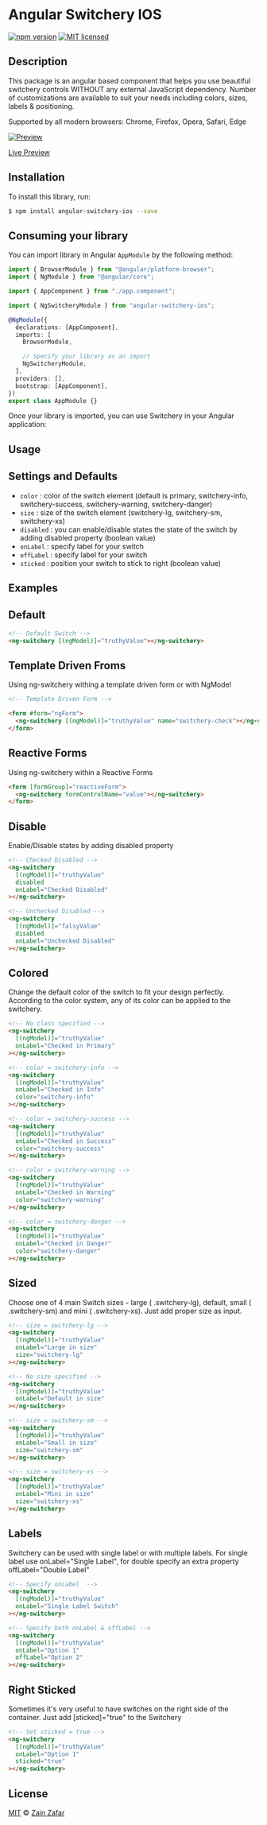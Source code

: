 # Angular Switchery IOS

[![npm version](https://badge.fury.io/js/angular-switchery-ios.svg)](https://badge.fury.io/js/angular-switchery-ios) [![MIT licensed](https://img.shields.io/badge/license-MIT-blue.svg)](https://github.com/zainzafar90/angular-switchery-ios/blob/master/LICENSE)

## Description

This package is an angular based component that helps you use beautiful switchery controls WITHOUT any external JavaScript dependency. Number of customizations are available to suit your needs including colors, sizes, labels & positioning.

Supported by all modern browsers: Chrome, Firefox, Opera, Safari, Edge

[![Preview](https://i.imgur.com/iJWeY23.png)](https://zainzafar90.github.io/angular-switchery-ios/)

[Live Preview](https://zainzafar90.github.io/angular-switchery-ios/)

## Installation

To install this library, run:

```bash
$ npm install angular-switchery-ios --save
```

## Consuming your library

You can import library in Angular `AppModule` by the following method:

```typescript
import { BrowserModule } from "@angular/platform-browser";
import { NgModule } from "@angular/core";

import { AppComponent } from "./app.component";

import { NgSwitcheryModule } from "angular-switchery-ios";

@NgModule({
  declarations: [AppComponent],
  imports: [
    BrowserModule,

    // Specify your library as an import
    NgSwitcheryModule,
  ],
  providers: [],
  bootstrap: [AppComponent],
})
export class AppModule {}
```

Once your library is imported, you can use Switchery in your Angular application:

## Usage

## Settings and Defaults

- `color` : color of the switch element (default is primary, switchery-info, switchery-success, switchery-warning, switchery-danger)
- `size` : size of the switch element (switchery-lg, switchery-sm, switchery-xs)
- `disabled` : you can enable/disable states the state of the switch by adding disabled property (boolean value)
- `onLabel` : specify label for your switch
- `offLabel` : specify label for your switch
- `sticked` : position your switch to stick to right (boolean value)

## Examples

## Default

```html
<!-- Default Switch -->
<ng-switchery [(ngModel)]="truthyValue"></ng-switchery>
```

## Template Driven Froms

Using ng-switchery withing a template driven form or with NgModel

```html
<!-- Template Driven Form -->

<form #form="ngForm">
  <ng-switchery [(ngModel)]="truthyValue" name="switchery-check"></ng-switchery>
</form>
```

## Reactive Forms

Using ng-switchery within a Reactive Forms

```html
<form [formGroup]="reactiveForm">
  <ng-switchery formControlName="value"></ng-switchery>
</form>
```

## Disable

Enable/Disable states by adding disabled property

```html
<!-- Checked Disabled -->
<ng-switchery
  [(ngModel)]="truthyValue"
  disabled
  onLabel="Checked Disabled"
></ng-switchery>

<!-- Unchecked Disabled -->
<ng-switchery
  [(ngModel)]="falsyValue"
  disabled
  onLabel="Unchecked Disabled"
></ng-switchery>
```

## Colored

Change the default color of the switch to fit your design perfectly. According to the color system, any of its color can be applied to the switchery.

```html
<!-- No class specified -->
<ng-switchery
  [(ngModel)]="truthyValue"
  onLabel="Checked in Primary"
></ng-switchery>

<!-- color = switchery-info -->
<ng-switchery
  [(ngModel)]="truthyValue"
  onLabel="Checked in Info"
  color="switchery-info"
></ng-switchery>

<!-- color = switchery-success -->
<ng-switchery
  [(ngModel)]="truthyValue"
  onLabel="Checked in Success"
  color="switchery-success"
></ng-switchery>

<!-- color = switchery-warning -->
<ng-switchery
  [(ngModel)]="truthyValue"
  onLabel="Checked in Warning"
  color="switchery-warning"
></ng-switchery>

<!-- color = switchery-danger -->
<ng-switchery
  [(ngModel)]="truthyValue"
  onLabel="Checked in Danger"
  color="switchery-danger"
></ng-switchery>
```

## Sized

Choose one of 4 main Switch sizes - large ( .switchery-lg), default, small ( .switchery-sm) and mini ( .switchery-xs). Just add proper size as input.

```html
<!-- size = switchery-lg -->
<ng-switchery
  [(ngModel)]="truthyValue"
  onLabel="Large in size"
  size="switchery-lg"
></ng-switchery>

<!-- No size specified -->
<ng-switchery
  [(ngModel)]="truthyValue"
  onLabel="Default in size"
></ng-switchery>

<!-- size = switchery-sm -->
<ng-switchery
  [(ngModel)]="truthyValue"
  onLabel="Small in size"
  size="switchery-sm"
></ng-switchery>

<!-- size = switchery-xs -->
<ng-switchery
  [(ngModel)]="truthyValue"
  onLabel="Mini in size"
  size="switchery-xs"
></ng-switchery>
```

## Labels

Switchery can be used with single label or with multiple labels. For single label use onLabel="Single Label", for double specify an extra property offLabel="Double Label"

```html
<!-- Specify onLabel  -->
<ng-switchery
  [(ngModel)]="truthyValue"
  onLabel="Single Label Switch"
></ng-switchery>

<!-- Specify both onLabel & offLabel -->
<ng-switchery
  [(ngModel)]="truthyValue"
  onLabel="Option 1"
  offLabel="Option 2"
></ng-switchery>
```

## Right Sticked

Sometimes it's very useful to have switches on the right side of the container. Just add [sticked]="true" to the Switchery

```html
<!-- Set sticked = true -->
<ng-switchery
  [(ngModel)]="truthyValue"
  onLabel="Option 1"
  sticked="true"
></ng-switchery>
```

## License

[MIT](https://opensource.org/licenses/MIT) © [Zain Zafar](mailto:zainzafar90@gmail.com)
